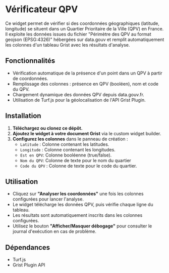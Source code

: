 # Vérificateur QPV

Ce widget permet de vérifier si des coordonnées géographiques (latitude, longitude) se situent dans un Quartier Prioritaire de la Ville (QPV) en France. Il exploite les données issues du fichier "Périmètre des QPV au format geojson (EPSG:4326)" hébergées sur data.gouv et remplit automatiquement les colonnes d'un tableau Grist avec les résultats d'analyse. 

## Fonctionnalités 
* Vérification automatique de la présence d'un point dans un QPV à partir de coordonnées.
* Remplissage des colonnes : présence en QPV (booléen), nom et code du QPV.
* Chargement dynamique des données QPV depuis data.gouv.fr.
* Utilisation de Turf.js pour la géolocalisation de l'API Grist Plugin.

## Installation 
1. **Téléchargez ou clonez ce dépôt.**
2. **Ajoutez le widget à votre document Grist** via le custom widget builder.
3. **Configurez les colonnes** dans le panneau de création :
   * `Latitude` : Colonne contenant les latitudes.
   * `Longitude` : Colonne contenant les longitudes.
   * `Est en QPV`: Colonne booléenne (true/false).
   * `Nom du QPV`: Colonne de texte pour le nom du quartier
   * `Code du QPV` : Colonne de texte pour le code du quartier.
  
## Utilisation 
* Cliquez sur **"Analyser les coordonnées"** une fois les colonnes configurées pour lancer l'analyse.
* Le widget télécharge les données QPV, puis vérifie chaque ligne du tableau.
* Les résultats sont automatiquement inscrits dans les colonnes configurées.
* Utilisez le bouton **"Afficher/Masquer débogage"** pour consulter le journal d'exécution en cas de problème.

## Dépendances
* Turf.js
* Grist Plugin API
